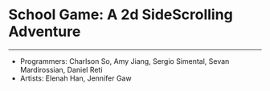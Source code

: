 # School Game: A 2d SideScrolling Adventure
-----
* Programmers: Charlson So, Amy Jiang, Sergio Simental, Sevan Mardirossian, Daniel Reti
* Artists: Elenah Han, Jennifer Gaw